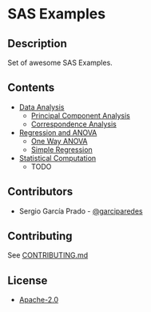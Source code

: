 # SAS Examples

## Description
Set of awesome SAS Examples.

## Contents

  * [Data Analysis](data-analysis/)
    * [Principal Component Analysis](data-analysis/principal-component-analysis/)
    * [Correspondence Analysis](data-analysis/correspondence-analysis/)
  * [Regression and ANOVA](regression-and-anova/)
    * [One Way ANOVA](regression-and-anova/one-way-anova-exercises/)
    * [Simple Regression](regression-and-anova/simple-regression-exercises/)
  * [Statistical Computation](statistical-computation/)
    * TODO


## Contributors

 * Sergio García Prado - [@garciparedes](http://garciparedes.me)


## Contributing

See [CONTRIBUTING.md](CONTRIBUTING.md)


## License
 
  * [Apache-2.0](LICENSE)
